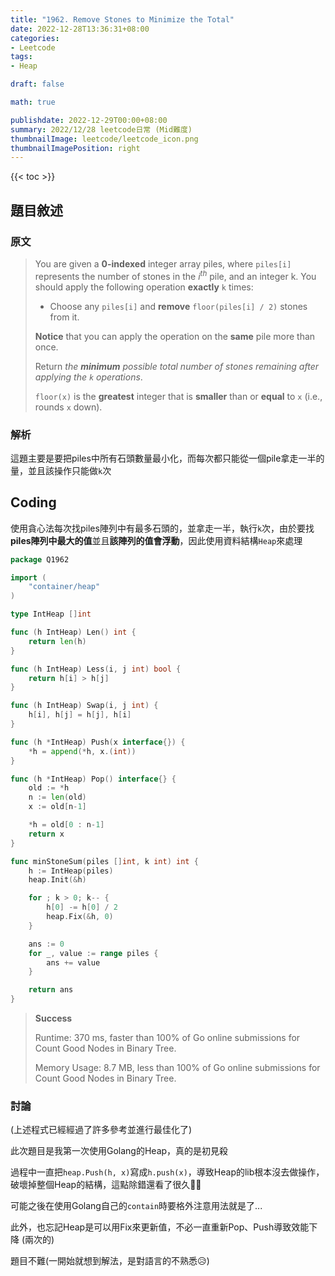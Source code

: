 ```yaml
---
title: "1962. Remove Stones to Minimize the Total"
date: 2022-12-28T13:36:31+08:00
categories:
- Leetcode
tags:
- Heap

draft: false

math: true

publishdate: 2022-12-29T00:00+08:00
summary: 2022/12/28 leetcode日常 (Mid難度)
thumbnailImage: leetcode/leetcode_icon.png
thumbnailImagePosition: right
---
```


{{< toc >}}

## 題目敘述

### 原文

> You are given a **0-indexed** integer array piles, where `piles[i]` represents the number of stones in the $i^{th}$ pile, and an integer k. You should apply the following operation **exactly** `k` times:
>
> - Choose any `piles[i]` and **remove** `floor(piles[i] / 2)` stones from it.
>
> **Notice** that you can apply the operation on the **same** pile more than once.
>
> Return *the **minimum** possible total number of stones remaining after applying the `k` operations*.
>
> `floor(x)` is the **greatest** integer that is **smaller** than or **equal** to `x` (i.e., rounds `x` down).

### 解析

這題主要是要把piles中所有石頭數量最小化，而每次都只能從一個pile拿走一半的量，並且該操作只能做`k`次

## Coding

使用貪心法每次找piles陣列中有最多石頭的，並拿走一半，執行`k`次，由於要找**piles陣列中最大的值**並且**該陣列的值會浮動**，因此使用資料結構`Heap`來處理

```go
package Q1962

import (
    "container/heap"
)

type IntHeap []int

func (h IntHeap) Len() int {
    return len(h)
}

func (h IntHeap) Less(i, j int) bool {
    return h[i] > h[j]
}

func (h IntHeap) Swap(i, j int) {
    h[i], h[j] = h[j], h[i]
}

func (h *IntHeap) Push(x interface{}) {
    *h = append(*h, x.(int))
}

func (h *IntHeap) Pop() interface{} {
    old := *h
    n := len(old)
    x := old[n-1]

    *h = old[0 : n-1]
    return x
}

func minStoneSum(piles []int, k int) int {
    h := IntHeap(piles)
    heap.Init(&h)

    for ; k > 0; k-- {
        h[0] -= h[0] / 2
        heap.Fix(&h, 0)
    }

    ans := 0
    for _, value := range piles {
        ans += value
    }

    return ans
}

```

> **Success**
>
> Runtime: 370 ms, faster than 100% of Go online submissions for Count Good Nodes in Binary Tree.
>
> Memory Usage: 8.7 MB, less than 100% of Go online submissions for Count Good Nodes in Binary Tree.

### 討論

(上述程式已經經過了許多參考並進行最佳化了)

此次題目是我第一次使用Golang的Heap，真的是初見殺

過程中一直把`heap.Push(h, x)`寫成`h.push(x)`，導致Heap的lib根本沒去做操作，破壞掉整個Heap的結構，這點除錯還看了很久🤣🤣

可能之後在使用Golang自己的`contain`時要格外注意用法就是了...

此外，也忘記Heap是可以用Fix來更新值，不必一直重新Pop、Push導致效能下降 (兩次的)

題目不難(一開始就想到解法，是對語言的不熟悉😥)
